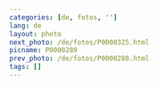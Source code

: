 ```yaml
---
categories: [de, fotos, '']
lang: de
layout: photo
next_photo: /de/fotos/P0000325.html
picname: P0000289
prev_photo: /de/fotos/P0000288.html
tags: []
---
```

